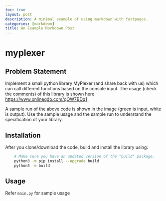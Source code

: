 ```yaml
---
toc: true
layout: post
description: A minimal example of using markdown with fastpages.
categories: [markdown]
title: An Example Markdown Post
---
```

# myplexer


## Problem Statement


Implement a small python library MyPlexer (and share back with us) which can call different functions based on the console input.
The usage (check the comments) of this library is shown here https://www.onlinegdb.com/qOW7BDq1_


A sample run of the above code is shown in the image (green is input, white is output).   Use the sample usage and the sample run to understand the specification of your library.


## Installation


After you clone/download the code, build and install the library using:

```bash
    # Make sure you have an updated version of the "build" package.
    python3 -m pip install --upgrade build
    python3 -m build
```

## Usage

Refer `main.py` for sample usage
